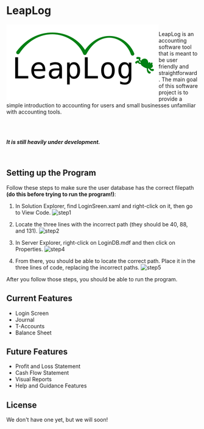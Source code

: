 # LeapLog

<img src="https://github.com/LeapLogTeam/leaplog/blob/master/leaplog/logo.png" alt="leaplog logo" height="200" width="400" align="left">

<br>
LeapLog is an accounting software tool that is meant to be user friendly and straightforward.
The main goal of this software project is to provide a simple introduction to
accounting for users and small businesses unfamiliar with accounting tools.

<br><br>

**_It is still heavily under development._**

<br>

## Setting up the Program
Follow these steps to make sure the user database has the correct filepath **(do this before trying to run the program!)**:

1. In Solution Explorer, find LoginSreen.xaml and right-click on it, then go to View Code.
![step1](https://user-images.githubusercontent.com/48849730/77972099-116a1280-72b6-11ea-841b-540504ac0192.PNG)

2. Locate the three lines with the incorrect path (they should be 40, 88, and 131).
![step2](https://user-images.githubusercontent.com/48849730/77972221-60b04300-72b6-11ea-9661-caab751e3145.PNG)

3. In Server Explorer, right-click on LoginDB.mdf and then click on Properties.
![step4](https://user-images.githubusercontent.com/48849730/77972244-6d349b80-72b6-11ea-85b2-d1ddeaff1fc3.PNG)

4. From there, you should be able to locate the correct path. Place it in the three lines of code, replacing the incorrect paths.
![step5](https://user-images.githubusercontent.com/48849730/77972256-73c31300-72b6-11ea-860c-7e2f7f52b2f1.PNG)

After you follow those steps, you should be able to run the program.

## Current Features
- Login Screen
- Journal
- T-Accounts
- Balance Sheet

## Future Features 

- Profit and Loss Statement
- Cash Flow Statement
- Visual Reports
- Help and Guidance Features

## License

We don't have one yet, but we will soon!
